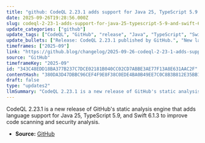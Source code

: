 ```yaml
---
title: "github: CodeQL 2.23.1 adds support for Java 25, TypeScript 5.9 and Swift 6.1.3"
date: 2025-09-26T19:28:56.000Z
slug: codeql-2-23-1-adds-support-for-java-25-typescript-5-9-and-swift-6-1-3
update_categories: ["github"]
update_tags: ["CodeQL", "GitHub", "release", "Java", "TypeScript", "Swift", "code-scanning", "security"]
update_bullets: ["Release: CodeQL 2.23.1 published by GitHub.", "New language support: Java 25 compatibility added.", "New language support: TypeScript 5.9 compatibility added.", "New language support: Swift 6.1.3 compatibility added.", "Purpose: CodeQL powers GitHub code scanning to find and remediate security issues in code."]
timeframes: ["2025-09"]
link: "https://github.blog/changelog/2025-09-26-codeql-2-23-1-adds-support-for-java-25-typescript-5-9-and-swift-6-1-3"
source: "GitHub"
timeframeKey: "2025-09"
id: "343C48EDD18BA377B237C7DCE02181B040CC02CD7ABBE3AE77F13A8E631AAC2F"
contentHash: "380DA3D47DBBC96CEF4F9E8F38C0EDE4BA0B49EE7C0C8B3B812E35BB16805211"
draft: false
type: "updates2"
llmSummary: "CodeQL 2.23.1 is a new release of GitHub's static analysis engine that adds language support for Java 25, TypeScript 5.9, and Swift 6.1.3 to improve code scanning and security analysis."
---
```


CodeQL 2.23.1 is a new release of GitHub's static analysis engine that adds language support for Java 25, TypeScript 5.9, and Swift 6.1.3 to improve code scanning and security analysis.

- **Source:** [GitHub](https://github.blog/changelog/2025-09-26-codeql-2-23-1-adds-support-for-java-25-typescript-5-9-and-swift-6-1-3)
